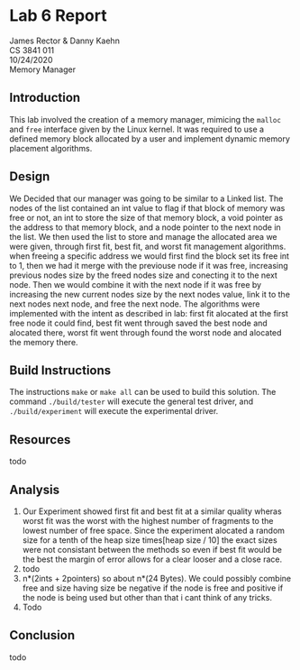 # Lab 6 Report

James Rector & Danny Kaehn  
CS 3841 011  
10/24/2020  
Memory Manager  

## Introduction

This lab involved the creation of a memory manager, mimicing the `malloc` and `free` interface given by the Linux kernel. It was required to use a defined memory block allocated by a user and implement dynamic memory placement algorithms. 

## Design

We Decided that our manager was going to be similar to a Linked list. The nodes of the list contained an int value to flag if that block of memory was free or not, an int to store the size of that memory block, a void pointer as the address to that memory block, and a node pointer to the next node in the list. We then used the list to store and manage the allocated area we were given, through first fit, best fit, and worst fit management algorithms. when freeing a specific address we would first find the block set its free int to 1, then we had it merge with the previouse node if it was free, increasing previous nodes size by the freed nodes size and conecting it to the next node. Then we would combine it with the next node if it was free by increasing the new current nodes size by the next nodes value, link it to the next nodes next node, and free the next node. The algorithms were implemented with the intent as described in lab: first fit alocated at the first free node it could find, best fit went through saved the best node and alocated there, worst fit went through found the worst node and alocated the memory there.

## Build Instructions

The instructions `make` or `make all` can be used to build this solution. The command `./build/tester` will execute the general test driver, and `./build/experiment` will execute the experimental driver.

## Resources

todo

## Analysis

1. Our Experiment showed first fit and best fit at a similar quality wheras worst fit was the worst with the highest number of fragments to the lowest number of free space. Since the experiment alocated a random size for a tenth of the heap size times[heap size / 10] the exact sizes were not consistant between the methods so even if best fit would be the best the margin of error allows for a clear looser and a close race.
2. todo
3. n*(2ints + 2pointers) so about n*(24 Bytes). We could possibly combine free and size having size be negative if the node is free and positive if the node is being used but other than that i cant think of any tricks.
4. Todo

## Conclusion

todo
